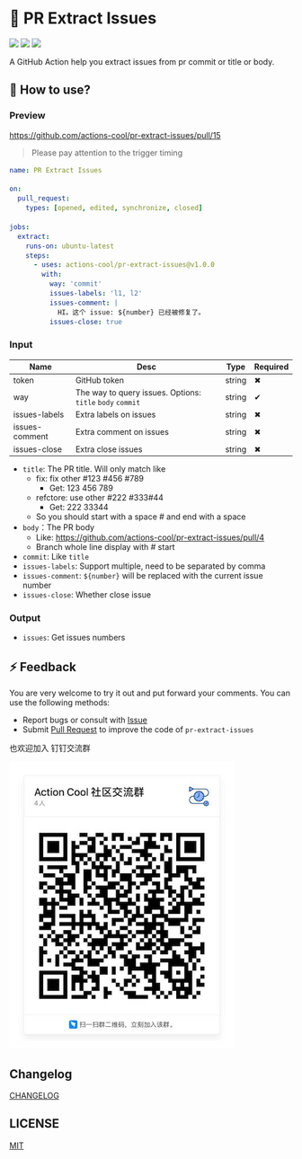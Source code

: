 # 🤠 PR Extract Issues

![](https://img.shields.io/github/workflow/status/actions-cool/pr-extract-issues/CI?style=flat-square)
[![](https://img.shields.io/badge/marketplace-pr--extract--issues-blueviolet?style=flat-square)](https://github.com/marketplace/actions/pr-extract-issues)
[![](https://img.shields.io/github/v/release/actions-cool/pr-extract-issues?style=flat-square&color=orange)](https://github.com/actions-cool/pr-extract-issues/releases)

A GitHub Action help you extract issues from pr commit or title or body.

## 🚀 How to use?

### Preview

https://github.com/actions-cool/pr-extract-issues/pull/15

> Please pay attention to the trigger timing

```yml
name: PR Extract Issues

on:
  pull_request:
    types: [opened, edited, synchronize, closed]

jobs:
  extract:
    runs-on: ubuntu-latest
    steps:
      - uses: actions-cool/pr-extract-issues@v1.0.0
        with:
          way: 'commit'
          issues-labels: 'l1, l2'
          issues-comment: |
            HI。这个 issue: ${number} 已经被修复了。
          issues-close: true
```

### Input

| Name | Desc | Type | Required |
| -- | -- | -- | -- |
| token | GitHub token | string | ✖ |
| way | The way to query issues. Options: `title` `body` `commit` | string | ✔ |
| issues-labels | Extra labels on issues | string | ✖ |
| issues-comment | Extra comment on issues | string | ✖ |
| issues-close | Extra close issues | string | ✖ |

- `title`: The PR title. Will only match like
  - fix: fix other #123 #456 #789
    - Get: 123 456 789
  - refctore: use other #222 #333#44
    - Get: 222 33344
  - So you should start with a space # and end with a space
- `body`：The PR body
  - Like: https://github.com/actions-cool/pr-extract-issues/pull/4
  - Branch whole line display with # start
- `commit`: Like `title`
- `issues-labels`: Support multiple, need to be separated by comma
- `issues-comment`: `${number}` will be replaced with the current issue number
- `issues-close`: Whether close issue

### Output

- `issues`: Get issues numbers

## ⚡ Feedback

You are very welcome to try it out and put forward your comments. You can use the following methods:

- Report bugs or consult with [Issue](https://github.com/actions-cool/pr-extract-issues/issues)
- Submit [Pull Request](https://github.com/actions-cool/pr-extract-issues/pulls) to improve the code of `pr-extract-issues`

也欢迎加入 钉钉交流群

![](https://github.com/actions-cool/resources/blob/main/dingding.jpeg?raw=true)

## Changelog

[CHANGELOG](./CHANGELOG.md)

## LICENSE

[MIT](./LICENSE)
